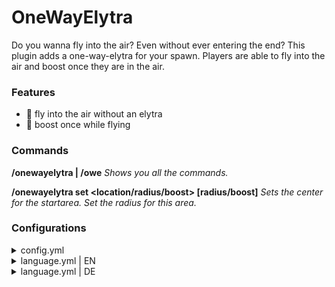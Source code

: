 # OneWayElytra
Do you wanna fly into the air? Even without ever entering the end? This plugin adds a one-way-elytra for your spawn. Players are able to fly into the air and boost once they are in the air.

### Features
- 🪽 fly into the air without an elytra
- 🚀 boost once while flying

### Commands
**/onewayelytra | /owe**
_Shows you all the commands._

**/onewayelytra set <location/radius/boost> [radius/boost]**
_Sets the center for the startarea. Set the radius for this area._

### Configurations

<details>
<summary>config.yml</summary>

```
##
## OneWayElytra | config.yml
##

## radius in blocks
radius: 12

boostMultiplier: 5

## location
location:
  world: world
  x: 0
  y: 300
  z: 0
```


</details>


<details>
<summary>language.yml | EN</summary>


```
##
## OneWayElytra | language.yml
##

prefix: '&5OWE &f» '
commandDenied: '&cYou are not allowed to execute this command!'
locationSet: '&7You set the location &asuccessfully&7.'
radiusSet: '&7You set the radius to &a%radius%&7.'
boostMultiplierSet: '&7You set the boostmultiplier to &a%multiplier%&7.'
wrongArgs: '&cYou tried to use wrong arguments. Please check &4/onewayelytra&c.'
boostMessage: '&7Click into the air to get a boost!'

```


</details>


<details>
<summary>language.yml | DE</summary>


```
##
## OneWayElytra | language.yml
##

prefix: '&5OWE &f» '
commandDenied: '&cDu darfst diesen Befehl nicht benutzen.'
locationSet: '&7Du hast die Position&a erfolgreich &7gesetzt.'
radiusSet: '&7Du hast den Radius auf &a%radius% Blöcke &7eingestellt.'
boostMultiplierSet: '&7Du hast den Boostmultiplikator auf &a%multiplier% &7gesetzt.'
wrongArgs: '&cDu hast einen Fehler bei der Eingabe gemacht. Benutze &4/onewayelytra&c.'
boostMessage: '&7Schlag in die Luft, um einen Schub zu erhalten.'

```


</details>



